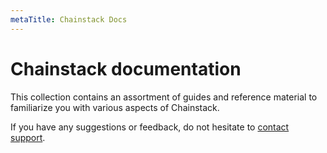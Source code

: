 ```yaml
---
metaTitle: Chainstack Docs
---
```


# Chainstack documentation

This collection contains an assortment of guides and reference material to familiarize you with various aspects of Chainstack.

If you have any suggestions or feedback, do not hesitate to [contact support](mailto:support@chainstack.com).